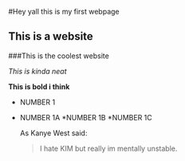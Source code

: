 #Hey yall this is my first webpage
## This is a website
###This is the coolest website

*This is kinda neat*

**This is bold i think**

* NUMBER 1
* NUMBER 1A
  *NUMBER 1B
  *NUMBER 1C

  As Kanye West said:

  >I hate KIM
  >but really im mentally unstable.

  